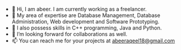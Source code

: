 - 👋 Hi, I am abeer. I am currently working as a freelancer.
- 👀 My area of expertise are Database Management, Database Administration, Web development and Software Prototyping.
- 👀 I also possess skills in C++ programming, Java and Python.
- 💞️ I’m looking forward for collaborations as well.
- 📫 You can reach me for your projects at abeeraqeel18@gmail.com

<!---
abeer-18/abeer-18 is a ✨ special ✨ repository because its `README.md` (this file) appears on your GitHub profile.
You can click the Preview link to take a look at your changes.
--->

